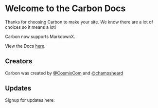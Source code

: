 # Welcome to the Carbon Docs

Thanks for choosing Carbon to make your site. We know there are a lot of choices so it means a lot!

Carbon now supports MarkdownX.

View the Docs [here](./Development).

## Creators

Carbon was created by <a href="//github.com/@cosmixcom">@CosmixCom</a> and <a href="//github.com/@champsheard">@champsheard</a>

## Updates

Signup for updates here:

<carbonEmail data-name="docsForm"></carbonEmail>

<googleAnalytics data-tag="G-XJV1Z34Z2K"></googleAnalytics>

